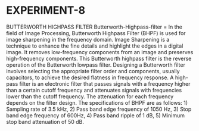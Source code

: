 # EXPERIMENT-8
BUTTERWORTH HIGHPASS FILTER Butterworth-Highpass-filter = In the field of Image Processing, Butterworth Highpass Filter (BHPF) is used for image sharpening in the frequency domain. Image Sharpening is a technique to enhance the fine details and highlight the edges in a digital image. It removes low-frequency components from an image and preserves high-frequency components. This Butterworth highpass filter is the reverse operation of the Butterworth lowpass filter. Designing a Butterworth filter involves selecting the appropriate filter order and components, usually capacitors, to achieve the desired flatness in frequency response. A high-pass filter is an electronic filter that passes signals with a frequency higher than a certain cutoff frequency and attenuates signals with frequencies lower than the cutoff frequency. The attenuation for each frequency depends on the filter design. The specifications of BHPF are as follows: 1) Sampling rate of 3.5 kHz, 2) Pass band edge frequency of 1050 Hz, 3) Stop band edge frequency of 600Hz, 4) Pass band ripple of 1 dB, 5) Minimum stop band attenuation of 50 dB.

